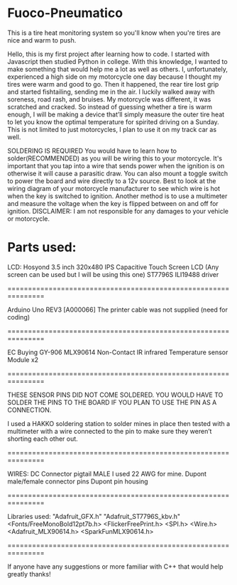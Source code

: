# Fuoco-Pneumatico
This is a tire heat monitoring system so you'll know when you're tires are nice and warm to push.

Hello, this is my first project after learning how to code. I started with Javascript then studied Python in college. With this knowledge, I wanted to make something that would help me a lot as well as others. I, unfortunately, experienced a high side on my motorcycle one day because I thought my tires were warm and good to go. Then it happened, the rear tire lost grip and started fishtailing, sending me in the air. I luckily walked away with soreness, road rash, and bruises. My motorcycle was different, it was scratched and cracked. So instead of guessing whether a tire is warm enough, I will be making a device that’ll simply measure the outer tire heat to let you know the optimal temperature for spirited driving on a Sunday. This is not limited to just motorcycles, I plan to use it on my track car as well.

SOLDERING IS REQUIRED
You would have to learn how to solder(RECOMMENDED) as you will be wiring this to your motorcycle. It's important that you tap into a wire that sends power when the ignition is on otherwise it will cause a parasitic draw. You can also mount a toggle switch to power the board and wire directly to a 12v source. Best to look at the wiring diagram of your motorcycle manufacturer to see which wire is hot when the key is switched to ignition. Another method is to use a multimeter and measure the voltage when the key is flipped between on and off for ignition. 
DISCLAIMER: I am not responsible for any damages to your vehicle or motorcycle.

Parts used:
===============================================================

LCD: Hosyond 3.5 inch 320x480 IPS Capacitive Touch Screen LCD
(Any screen can be used but I will be using this one)
ST7796S
ILI19488 driver

===============================================================

Arduino Uno REV3 [A000066]
The printer cable was not supplied (need for coding)

===============================================================

EC Buying GY-906 MLX90614 Non-Contact IR infrared Temperature sensor Module x2

===============================================================

THESE SENSOR PINS DID NOT COME SOLDERED. YOU WOULD HAVE TO SOLDER THE PINS TO THE BOARD IF YOU PLAN TO USE THE PIN AS A CONNECTION.

I used a HAKKO soldering station to solder mines in place then tested with a multimeter with a wire connected to the pin to make sure they weren’t shorting each other out.

===============================================================

WIRES:
DC Connector pigtail MALE
I used 22 AWG for mine.
Dupont male/female connector pins
Dupont pin housing

===============================================================

Libraries used:
"Adafruit_GFX.h"
"Adafruit_ST7796S_kbv.h"
<Fonts/FreeMonoBold12pt7b.h>
<FlickerFreePrint.h>
<SPI.h>
<Wire.h>
<Adafruit_MLX90614.h>
<SparkFunMLX90614.h>

===============================================================

If anyone have any suggestions or more familiar with C++ that would help
greatly thanks!
